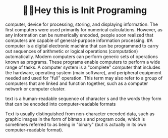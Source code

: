 <h1 align="center">👋🏾Hey this is Init Programing</h1>

computer, device for processing, storing, and displaying information.
The first computers were used primarily for numerical calculations. However, as any information can be numerically encoded, people soon realized that computers are capable of general-purpose information processing. 
#A computer is a digital electronic machine that can be programmed to carry out sequences of arithmetic or logical operations (computation) automatically. Modern computers can perform generic sets of operations known as programs. These programs enable computers to perform a wide range of tasks. A computer system is a "complete" computer that includes the hardware, operating system (main software), and peripheral equipment needed and used for "full" operation. This term may also refer to a group of computers that are linked and function together, such as a computer network or computer cluster.

text is a human-readable sequence of character s and the words they form that can be encoded into computer-readable formats 

Text is usually distinguished from non-character encoded data, such as graphic images in the form of bitmap s and program code, which is sometimes referred to as being in "binary" (but is actually in its own computer-readable format).

